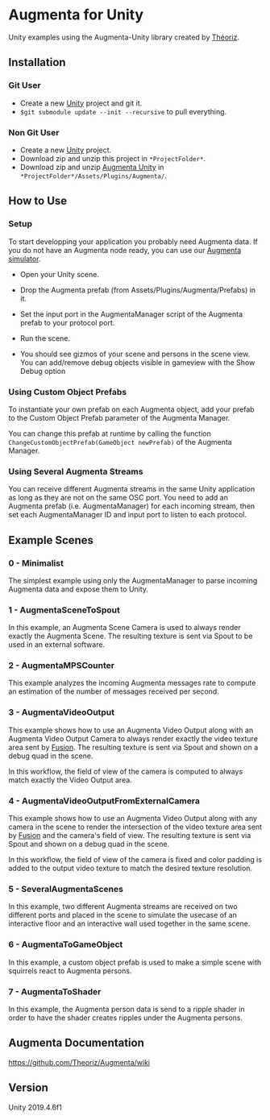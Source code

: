 ﻿Augmenta for Unity
=======================

Unity examples using the Augmenta-Unity library created by [Théoriz](http://www.theoriz.com/en/).

Installation
-------------------------------------

### Git User

 - Create a new [Unity](https://unity3d.com/fr) project and git it.
 - `$git submodule update --init --recursive` to pull everything.

### Non Git User

- Create a new [Unity](https://unity3d.com/fr) project.
- Download zip and unzip this project in `*ProjectFolder*`.
- Download zip and unzip [Augmenta Unity](https://github.com/Theoriz/AugmentaUnity) in `*ProjectFolder*/Assets/Plugins/Augmenta/`.

How to Use
-------------------------------------

### Setup

To start developping your application you probably need Augmenta data. If you do not have an Augmenta node ready, you can use our [Augmenta simulator](https://github.com/Theoriz/Augmenta-simulator/releases).

- Open your Unity scene.

- Drop the Augmenta prefab (from Assets/Plugins/Augmenta/Prefabs) in it.

- Set the input port in the AugmentaManager script of the Augmenta prefab to your protocol port.

- Run the scene.

- You should see gizmos of your scene and persons in the scene view. You can add/remove debug objects visible in gameview with the Show Debug option

### Using Custom Object Prefabs

To instantiate your own prefab on each Augmenta object, add your prefab to the Custom Object Prefab parameter of the Augmenta Manager.

You can change this prefab at runtime by calling the function `ChangeCustomObjectPrefab(GameObject newPrefab)` of the Augmenta Manager.

### Using Several Augmenta Streams

You can receive different Augmenta streams in the same Unity application as long as they are not on the same OSC port. You need to add an Augmenta prefab (i.e. AugmentaManager) for each incoming stream, then set each AugmentaManager ID and input port to listen to each protocol.

Example Scenes 
-------------

### 0 - Minimalist

The simplest example using only the AugmentaManager to parse incoming Augmenta data and expose them to Unity.

### 1 - AugmentaSceneToSpout

In this example, an Augmenta Scene Camera is used to always render exactly the Augmenta Scene. The resulting texture is sent via Spout to be used in an external software.

### 2 - AugmentaMPSCounter

This example analyzes the incoming Augmenta messages rate to compute an estimation of the number of messages received per second.

### 3 - AugmentaVideoOutput

This example shows how to use an Augmenta Video Output along with an Augmenta Video Output Camera to always render exactly the video texture area sent by [Fusion](https://augmenta-tech.com/download/#fusion). The resulting texture is sent via Spout and shown on a debug quad in the scene.

In this workflow, the field of view of the camera is computed to always match exactly the Video Output area.

### 4 - AugmentaVideoOutputFromExternalCamera

This example shows how to use an Augmenta Video Output along with any camera in the scene to render the intersection of the video texture area sent by [Fusion](https://augmenta-tech.com/download/#fusion) and the camera's field of view. The resulting texture is sent via Spout and shown on a debug quad in the scene.

In this workflow, the field of view of the camera is fixed and color padding is added to the output video texture to match the desired texture resolution.

### 5 - SeveralAugmentaScenes

In this example, two different Augmenta streams are received on two different ports and placed in the scene to simulate the usecase of an interactive floor and an interactive wall used together in the same scene.

### 6 - AugmentaToGameObject

In this example, a custom object prefab is used to make a simple scene with squirrels react to Augmenta persons.

### 7 - AugmentaToShader

In this example, the Augmenta person data is send to a ripple shader in order to have the shader creates ripples under the Augmenta persons.


Augmenta Documentation
-------------

https://github.com/Theoriz/Augmenta/wiki

Version
-------------

Unity 2019.4.6f1
